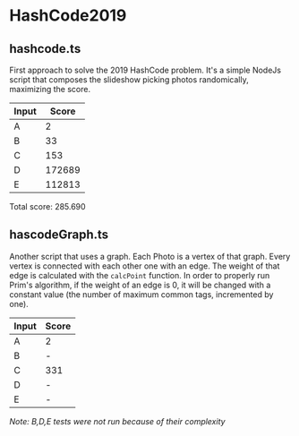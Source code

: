 # HashCode2019

## hashcode.ts
First approach to solve the 2019 HashCode problem.
It's a simple NodeJs script that composes the slideshow picking photos randomically, maximizing the score.

| Input | Score |
| ----- | ----- |
|   A   |   2   |
|   B   |   33  |
|   C   |  153  |
|   D   |172689 |
|   E   |112813 |

Total score: 285.690



## hascodeGraph.ts
Another script that uses a graph.
Each Photo is a vertex of that graph. Every vertex is connected with each other one with an edge. The weight of that edge is calculated with the <code>calcPoint</code> function. In order to properly run Prim's algorithm, if the weight of an edge is 0, it will be changed with a constant value (the number of maximum common tags, incremented by one).

| Input | Score |
| ----- | ----- |
|   A   |   2   |
|   B   |   -   |
|   C   |  331  |
|   D   |   -   |
|   E   |   -   |

*Note: B,D,E tests were not run because of their complexity*

